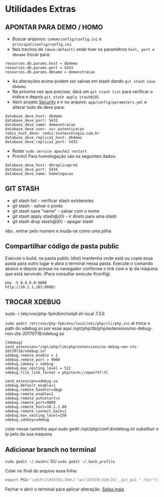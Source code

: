 # Utilidades Extras

## APONTAR PARA DEMO / HOMO
* Buscar arquivos: `comum/config/config.ini` e `principal/config/config.ini`
* Nos trechos de `[deve:default]` onde tiver os paramêtros `host, port e dbname` trocar para:
```
resources.db.params.host = dbdemo
resources.db.params.port = 5433
resources.db.params.dbname = demonstracao
```
* As alterações acima podem ser salvas em stash dando `git stash save dbdemo`. 
* Na próxima vez que precisar, dará um `git stash list` para verificar o indice e depois `git stash apply stash@{0}`
* Abrir projeto [Security](https://gitlab.voxtecnologia.com.br/vox/security) e ir no arquivo: `app/config/parameters.yml` e alterar tudo de deve para:
```
database_deve_host: dbdemo
database_deve_port: 5433
database_deve_name: demonstracao
database_deve_user: usr_autenticacao
redis_host_deve: redis.voxtecnologia.com.br
database_deve_replica1_host: dbdemo
database_deve_replica1_port: 5433
```
* Rodar `sudo service apache2 restart`
* Pronto! Para homologação são os seguintes dados:
```
database_deve_host: dbreplicaprod
database_deve_port: 5434
database_deve_name: homologacao
```

## GIT STASH
* git stash list - verificar stash existenstes
* git stash - salvar o ponto
* git stash save "name" - salvar com o nome
* git stash apply stash@{0} - ir direto para uma stash
* git stash drop  stash@{0} - apagar stash

obs.. entrar pelo numero e muda-se como uma pilha

## Compartilhar código de pasta public
Execute o build, na pasta public (dist) mantenha onde está ou copie essa pasta para outro lugar e abra o terminal nessa pasta. Execute o comando abaixo e depois acesse no navegador conforme o link com o ip da máquina que está servindo. (Para consultar execute ifconfig).
```
php -S 0.0.0.0:8080
http://10.1.1.203:8080/
```

## TROCAR XDEBUG
sudo -i
/etc/vox/php-fpm/bin/install.sh local 7.3.6

`sudo gedit /etc/vox/php-fpm/env/local/etc/php/cli/php.ini`
ai troca o path do xdebug.so por esse aqui
/opt/php/lib/php/extensions/no-debug-non-zts-20170718/xdebug.so
```
[Xdebug]
zend_extension="/opt/php/lib/php/extensions/no-debug-non-zts-20170718/xdebug.so"
xdebug.remote_enable = 1
xdebug.remote_port = 9000
xdebug.idekey = xdebug
xdebug.max_nesting_level = 512
xdebug.file_link_format = phpstorm://open?%f:%l

zend_extension=xdebug.so
xdebug.default_enable=1
xdebug.remote_handler=dbgp
xdebug.remote_enable=1
xdebug.remote_autostart=1
xdebug.remote_port=9000
xdebug.remote_host=10.1.1.80
xdebug.remote_connect_back=1
xdebug.max_nesting_level=250
xdebug.idekey=xdebug
```
colar nesse caminho aqui
sudo gedit /opt/php/conf.d/xdebug.ini
substituir o ip pelo da sua maquina

## Adicionar branch no terminal
`sudo gedit ~/.bashrc` OU `sudo gedit ~/.bash_profile`

Colar no final do arquivo essa linha:
```bash
export PS1='\u@\h\[\033[01;34m\] \w\[\033[0;32m\]$(__git_ps1 " (%s)")\[\033[01;34m\]$\[\033[00m\] '
```
Fechar e abrir o terminal para aplicar alteração. [Saiba mais](https://glaucocustodio.github.io/2013/03/15/exibir-branch-atual-em-repositorios-git-no-terminal/)
